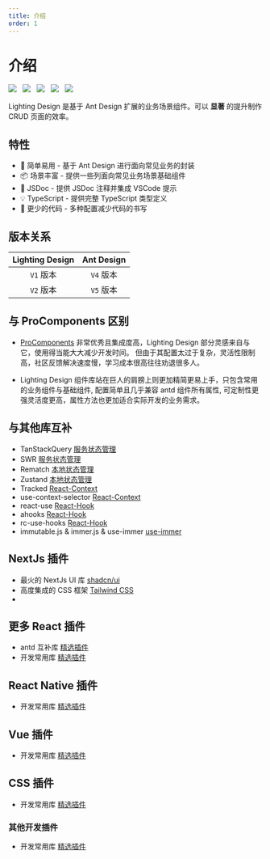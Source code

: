 ```yaml
---
title: 介绍
order: 1
---
```


# 介绍

  <img src="https://img.shields.io/badge/License-MIT-yellow.svg" style='margin-right:8px'/>

  <img src="https://img.shields.io/badge/npm-0.12-orange.svg" style='margin-right:8px'/>

  <img src="https://img.shields.io/github/issues/crazylxr/3dtagcloudforeact.svg" style='margin-right:8px'/>

  <img src="https://img.shields.io/github/forks/crazylxr/3dtagcloudforeact.svg" style='margin-right:8px'/>

  <img src="https://img.shields.io/github/stars/crazylxr/3dtagcloudforeact.svg" />

Lighting Design 是基于 Ant Design 扩展的业务场景组件。可以 **显著** 的提升制作 CRUD 页面的效率。

## 特性

- 💎 简单易用 - 基于 Ant Design 进行面向常见业务的封装
- 📦 场景丰富 - 提供一些列面向常见业务场景基础组件
- 🍙 JSDoc - 提供 JSDoc 注释并集成 VSCode 提示
- 💡 TypeScript - 提供完整 TypeScript 类型定义
- 🎨 更少的代码 - 多种配置减少代码的书写

## 版本关系

| Lighting Design | Ant Design |
| :-------------: | :--------: |
|    `V1` 版本    | `V4` 版本  |
|    `V2` 版本    | `V5` 版本  |

## 与 ProComponents 区别

- [ProComponents](https://procomponents.ant.design/) 非常优秀且集成度高，Lighting Design 部分灵感来自与它，使用得当能大大减少开发时间。
  但由于其配置太过于复杂，灵活性限制高，社区反馈解决速度慢，学习成本很高往往劝退很多人。

- Lighting Design 组件库站在巨人的肩膀上则更加精简更易上手，只包含常用的业务组件与基础组件, 配置简单且几乎兼容 antd 组件所有属性,
  可定制性更强灵活度更高，属性方法也更加适合实际开发的业务需求。

## 与其他库互补

- TanStackQuery [服务状态管理](https://tanstack.com/query/v4/docs/react/examples/react/basic)
- SWR [服务状态管理](https://github.com/vercel/swr)
- Rematch [本地状态管理](https://rematchjs.org/)
- Zustand [本地状态管理](https://docs.pmnd.rs/zustand/getting-started/introduction)
- Tracked [React-Context](https://react-tracked.js.org/docs/quick-start/)
- use-context-selector [React-Context](https://github.com/dai-shi/use-context-selector)
- react-use [React-Hook](https://github.com/zenghongtu/react-use-chinese/tree/master)
- ahooks [React-Hook](https://ahooks.js.org/zh-CN)
- rc-use-hooks [React-Hook](https://llq0802.github.io/rc-use-hook)
- immutable.js & immer.js & use-immer [use-immer](https://github.com/immerjs/use-immer)

## NextJs 插件

- 最火的 NextJs UI 库 [shadcn/ui](https://github.com/shadcn-ui/ui)
- 高度集成的 CSS 框架 [Tailwind CSS](https://github.com/tailwindlabs/tailwindcss)
-

## 更多 React 插件

- antd 互补库 [精选插件](https://ant.design/docs/react/recommendation-cn)
- 开发常用库 [精选插件](https://github.com/stars/llq0802/lists/react%E6%8F%92%E4%BB%B6%E9%9B%86)

## React Native 插件

- 开发常用库 [精选插件](https://github.com/stars/llq0802/lists/react-native-%E6%8F%92%E4%BB%B6%E9%9B%86)

## Vue 插件

- 开发常用库 [精选插件](https://github.com/stars/llq0802/lists/vue%E6%8F%92%E4%BB%B6%E9%9B%86)

## CSS 插件

- 开发常用库 [精选插件](https://github.com/stars/llq0802/lists/css%E6%8F%92%E4%BB%B6%E9%9B%86)

### 其他开发插件

- 开发常用库 [精选插件](https://github.com/llq0802?tab=stars)
